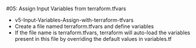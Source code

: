 #05: Assign Input Variables from terraform.tfvars 

- v5-Input-Variables-Assign-with-terraform-tfvars
- Create a file named terraform.tfvars and define variables
- If the file name is terraform.tfvars, terraform will auto-load the variables present in this file by overriding the default values in variables.tf